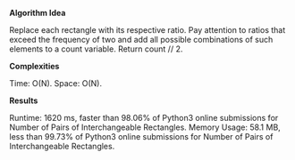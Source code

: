 **Algorithm Idea**

Replace each rectangle with its respective ratio. 
Pay attention to ratios that exceed the frequency of 
two and add all possible combinations of such elements 
to a count variable. Return count // 2. 

**Complexities**

Time: O(N).
Space: O(N).

**Results**

Runtime: 1620 ms, faster than 98.06% of Python3 online submissions for Number of Pairs of Interchangeable Rectangles.
Memory Usage: 58.1 MB, less than 99.73% of Python3 online submissions for Number of Pairs of Interchangeable Rectangles.
